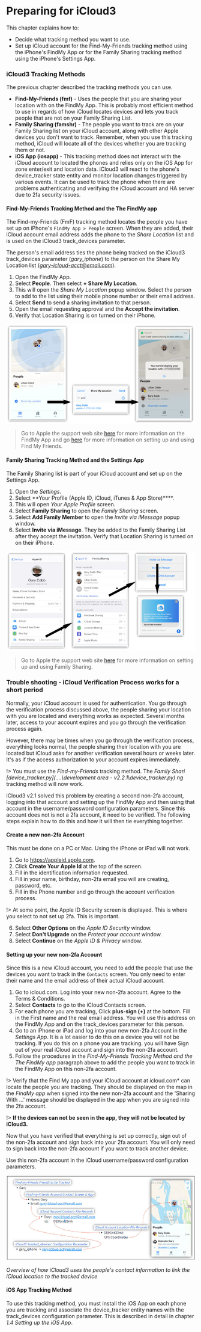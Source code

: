 # Preparing for iCloud3

This chapter explains how to:

- Decide what tracking method you want to use.
- Set up iCloud account for the Find-My-Friends tracking method using the iPhone's FindMy App or for the Family Sharing tracking method using the iPhone's Settings App.

### iCloud3 Tracking Methods

The previous chapter described the tracking methods you can use.

- **Find-My-Friends (fmf)** - Uses the people that you are sharing your location with on the FindMy App. This is probably most efficient method to use in regards of how iCloud locates devices and lets you  track people that are not on your Family Sharing List.
- **Family Sharing (famshr)** - The people you want to track are on your Family Sharing list on your iCloud account, along with other Apple devices you don't want to track. Remember, when you use this tracking method, iCloud will locate all of the devices whether you are tracking them or not.
- **iOS App (iosapp)** - This tracking method does not interact with the iCloud account to located the phones and relies only on the iOS App for zone enter/exit and location data. iCloud3 will react to the phone's device_tracker state entity and monitor location changes triggered by various events. It can be used to track the phone when there are problems authenticating and verifying the iCloud account and HA server due to 2fa security issues.

#### Find-My-Friends Tracking Method and the The FindMy app

The Find-my-Friends (FmF) tracking method locates the people you have set up on iPhone's ```FindMy App > People``` screen. When they are added, their iCloud account email address adds the phone to the *Share Location* list and is used on the iCloud3 track_devices parameter. 

The person's email address ties the phone being tracked on the iCloud3 track_devices parameter (*gary_iphone*)  to the person on the Share My Location list (*gary-icloud-acct@email.com*).

1. Open the FindMy App.
2. Select **People**. Then select **+ Share My Location**.
3. This will open the *Share My Location* popup window. Select the person to add to the list using their mobile phone number or their email address.
4. Select **Send** to send a sharing invitation to that person. 
5. Open the email requesting approval and the **Accept the invitation**. 
6. Verify that Location Sharing is on turned on their iPhone.

![findmy screen](../images/findmy_screen.jpg)

> Go to Apple the support web site [here](https://support.apple.com/en-us/HT210400) for more information on the FindMy App and go [here](https://support.apple.com/en-us/HT201493) for more information on setting up and using Find My Friends.

#### Family Sharing Tracking Method and the Settings App

The Family Sharing list is part of your iCloud account and set up on the Settings App.

1. Open the *Settings*.
2. Select  **Your Profile (Apple ID, iCloud, iTunes & App Store)****. 
3. This will open *Your Apple Profile* screen. 
4. Select **Family Sharing** to open the *Family Sharing* screen.
5. Select **Add Family Member** to open the *Invite via iMessage* popup window.
6. Select **Invite via iMessage**. They be added to the Family Sharing List after they accept the invitation. Verify that Location Sharing is turned on on their iPhone.

![family sharing screen](../images/famshr_screen.jpg)

> Go to Apple the support web site [here](https://support.apple.com/en-us/HT201088) for more information on setting up  and using Family Sharing.

### Trouble shooting - iCloud Verification Process works for a short period

Normally, your iCloud account is used for authentication. You go through the verification process discussed above, the people sharing your location with you are located and everything works as expected. Several months later, access to your account expires and you go through the verification process again.

However, there may be times when you go through the verification process, everything looks normal, the people sharing their location with you are located but iCloud asks for another verification several hours or weeks later. It's as if the access authorization to your account expires immediately. 

!> You must use the *Find-my-Friends* tracking method. The *Family Shari [device_tracker.py](..\..\development area - v2.2.1\device_tracker.py) ng* tracking method will now work.

iCloud3 v2.1 solved this problem by creating a second non-2fa account, logging into that account and setting up the FindMy App and then using that account in the username/password configuration parameters. Since this account does not is not a 2fa account, it need to be verified. The following steps explain how to do this and how it will then tie everything together.

#### Create a new non-2fa Account

This must be done on a PC or Mac. Using the iPhone or iPad will not work.

1. Go to https://appleid.apple.com.
2. Click **Create Your Apple Id** at the top of the screen.
3. Fill in the identification information requested.
4. Fill in your name, birthday, non-2fa email you will are creating, password, etc.
5. Fill in the Phone number and go through the account verification process.

!> At some point, the Apple ID Security screen is displayed. This is where you select to not set up 2fa. This is important.

6. Select **Other Options** on the *Apple ID Security* window.
7. Select **Don't Upgrade** on the *Protect your account* window.
8. Select **Continue** on the *Apple ID & Privacy* window.

#### Setting up your new non-2fa Account

Since this is a new iCloud account, you need to add the people that use the devices you want to track in the `Contacts` screen. You only need to enter their name and the email address of their actual iCloud account. 

1. Go to icloud.com. Log into your new non-2fa account. Agree to the Terms & Conditions.
2. Select **Contacts** to go to the iCloud Contacts screen.
3. For each phone you are tracking, Click **plus-sign (+)** at the bottom. Fill in the First name and the real email address. You will use this address on the FindMy App and on the track_devices parameter for this person.
4. Go to an iPhone or iPad and log into your new non-2fa Account in the *Settings App*. It is a lot easier to do this on a device you will not be tracking. If you do this on a phone you are tracking. you will have Sign out of your real iCloud account and sign into the non-2fa account.
5. Follow the procedures in the *Find-My-Friends Tracking Method and the The FindMy app* paragraph above to add the people you want to track in the FindMy App on this non-2fa account.

!> Verify that the Find My app and your iCloud account at *i*cloud.com* can locate the people you are tracking. They should be displayed on the map in the *FindMy app* when signed into the new non-2fa account and the 'Sharing With ...'  message should be displayed in the app when you are signed into the 2fa account. 

!> **If the devices can not be seen in the app, they will not be located by iCloud3.**

Now that you have verified that everything is set up correctly, sign out of the non-2fa account and sign back into your 2fa account. You will only need to sign back into the non-2fa account if you want to track another device.

Use this non-2fa account in the iCloud username/password configuration parameters.




![setup_fmf_icloud3](../images/setup_fmf_icloud3.jpg)

*Overview of how iCloud3 uses the people's contact information to link the iCloud location to the tracked device*

#### iOS App Tracking Method

To use this tracking method, you must install the iOS App on each phone you are tracking and associate the device_tracker entity names with the track_devices configuration parameter. This is described in detail in chapter *1.4 Setting up the iOS App*.

